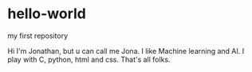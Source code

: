 # hello-world
my first repository



Hi I'm Jonathan, but u can call me Jona. I like Machine learning and AI.
I play with C, python, html and css. That's all folks.
